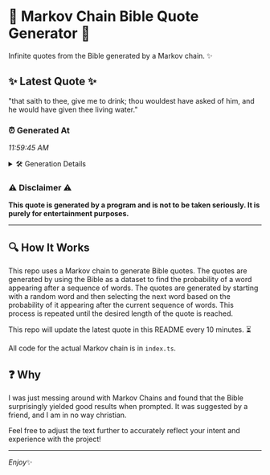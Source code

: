 # 📖 Markov Chain Bible Quote Generator 📖

Infinite quotes from the Bible generated by a Markov chain. ✨

## ✨ Latest Quote ✨
"that saith to thee, give me to drink; thou wouldest have asked of him, and he would have given thee living water."

### ⏰ Generated At
*11:59:45 AM*

<details>
    <summary>🛠️ Generation Details</summary>
    <p>
        <strong>🌱 Seed:</strong> that<br>
        <strong>🔄 Iterations:</strong> 21<br>
        <strong>📜 Context History:</strong><br>[ that ]: saith<br>[ that, saith ]: to<br>[ that, saith, to ]: thee,<br>[ that, saith, to, thee, ]: give<br>[ that, saith, to, thee,, give ]: me<br>[ that, saith, to, thee,, give, me ]: to<br>[ saith, to, thee,, give, me, to ]: drink;<br>[ to, thee,, give, me, to, drink; ]: thou<br>[ thee,, give, me, to, drink;, thou ]: wouldest<br>[ give, me, to, drink;, thou, wouldest ]: have<br>[ me, to, drink;, thou, wouldest, have ]: asked<br>[ to, drink;, thou, wouldest, have, asked ]: of<br>[ drink;, thou, wouldest, have, asked, of ]: him,<br>[ thou, wouldest, have, asked, of, him, ]: and<br>[ wouldest, have, asked, of, him,, and ]: he<br>[ have, asked, of, him,, and, he ]: would<br>[ asked, of, him,, and, he, would ]: have<br>[ of, him,, and, he, would, have ]: given<br>[ him,, and, he, would, have, given ]: thee<br>[ and, he, would, have, given, thee ]: living<br>[ he, would, have, given, thee, living ]: water.<br>
    </p>
</details>

### ⚠️ Disclaimer ⚠️
**This quote is generated by a program and is not to be taken seriously. It is purely for entertainment purposes.**

---

## 🔍 How It Works

This repo uses a Markov chain to generate Bible quotes. The quotes are generated by using the Bible as a dataset to find the probability of a word appearing after a sequence of words. The quotes are generated by starting with a random word and then selecting the next word based on the probability of it appearing after the current sequence of words. This process is repeated until the desired length of the quote is reached.

This repo will update the latest quote in this README every 10 minutes. ⏳

All code for the actual Markov chain is in `index.ts`.

## ❓ Why

I was just messing around with Markov Chains and found that the Bible surprisingly yielded good results when prompted. 
It was suggested by a friend, and I am in no way christian.

Feel free to adjust the text further to accurately reflect your intent and experience with the project!

---

*Enjoy*✨
